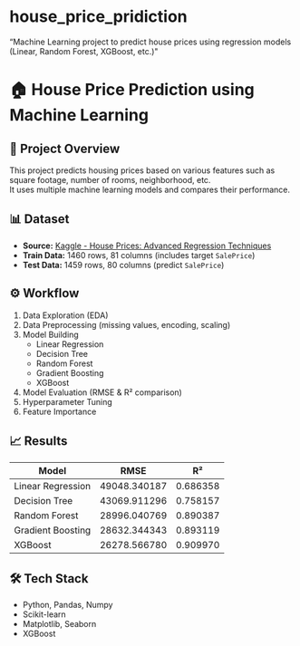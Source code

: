 # house_price_pridiction
“Machine Learning project to predict house prices using regression models (Linear, Random Forest, XGBoost, etc.)"

# 🏠 House Price Prediction using Machine Learning

## 📌 Project Overview
This project predicts housing prices based on various features such as square footage, number of rooms, neighborhood, etc.  
It uses multiple machine learning models and compares their performance.

## 📊 Dataset
- **Source:** [Kaggle - House Prices: Advanced Regression Techniques](https://www.kaggle.com/c/house-prices-advanced-regression-techniques)
- **Train Data:** 1460 rows, 81 columns (includes target `SalePrice`)
- **Test Data:** 1459 rows, 80 columns (predict `SalePrice`)

## ⚙️ Workflow
1. Data Exploration (EDA)
2. Data Preprocessing (missing values, encoding, scaling)
3. Model Building
   - Linear Regression
   - Decision Tree
   - Random Forest
   - Gradient Boosting
   - XGBoost
4. Model Evaluation (RMSE & R² comparison)
5. Hyperparameter Tuning
6. Feature Importance

## 📈 Results
| Model              | RMSE           | R²    |
|--------------------|----------------|-------|
| Linear Regression  | 49048.340187   | 0.686358 |
| Decision Tree      | 43069.911296   | 0.758157 |
| Random Forest      | 28996.040769   | 0.890387 |
| Gradient Boosting  | 28632.344343   | 0.893119 |
| XGBoost            | 26278.566780   | 0.909970 |


## 🛠️ Tech Stack
- Python, Pandas, Numpy
- Scikit-learn
- Matplotlib, Seaborn
- XGBoost


